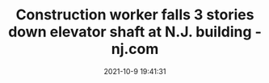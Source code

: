 ---
"title": "Construction worker falls 3 stories down elevator shaft at N.J. building - nj.com"
"date": "2021-10-9 19:41:31"
"feed_name": "GOOGLENEWSCONSTRUCTION"
"feed_website": "https://news.google.com/search?q=construction%2Bincident&hl=en-US&gl=US&ceid=US:en"
"feed_rss": "https://news.google.com/rss/search?q=construction%2Bincident&hl=en-US&gl=US&ceid=US:en"
"link": "https://www.nj.com/bergen/2021/10/construction-worker-falls-3-stories-down-elevator-shaft-at-nj-building.html"
"source": "{'href': 'https://www.nj.com', 'title': 'nj.com'}"
"file": "_posts/2021-1-1-7d03a1d1d896a6098f7045834f40165f02224cfd.md"
"accident": "1"
"drilling": "0"
"dead": "0"
"injured": "1"
"arrested": "0"
"place": "new jersey"
"where": "construction site"
"causes": "fall"
"place_uri": "http://en.wikipedia.org/wiki/New_Jersey"
---